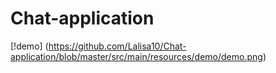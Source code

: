 # Chat-application
[!demo] (https://github.com/Lalisa10/Chat-application/blob/master/src/main/resources/demo/demo.png)
